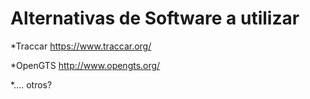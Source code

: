 Alternativas de Software a utilizar
==================================

*Traccar
https://www.traccar.org/

*OpenGTS
http://www.opengts.org/

*.... otros?
